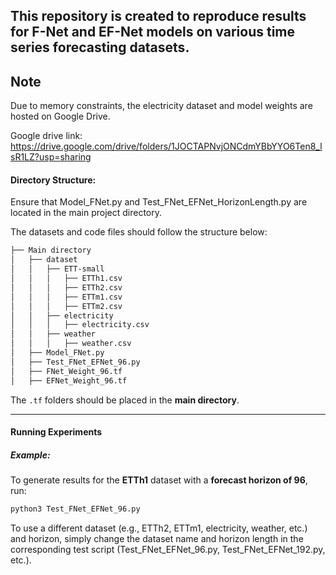 ## This repository is created to reproduce results for F-Net and EF-Net models on various time series forecasting datasets.


## Note
Due to memory constraints, the electricity dataset and model weights are hosted on Google Drive.

Google drive link:
https://drive.google.com/drive/folders/1JOCTAPNvjONCdmYBbYYO6Ten8_lsR1LZ?usp=sharing




#### Directory Structure:

Ensure that Model_FNet.py and Test_FNet_EFNet_HorizonLength.py are located in the main project directory.

The datasets and code files should follow the structure below:


```bash
├── Main directory
│   ├── dataset
│   │   ├── ETT-small
│   │   │   ├── ETTh1.csv
│   │   │   ├── ETTh2.csv
│   │   │   ├── ETTm1.csv
│   │   │   ├── ETTm2.csv
│   │   ├── electricity
│   │   │   ├── electricity.csv
│   │   ├── weather
│   │   │   ├── weather.csv
│   ├── Model_FNet.py
│   ├── Test_FNet_EFNet_96.py
│   ├── FNet_Weight_96.tf
│   ├── EFNet_Weight_96.tf
```


The `.tf` folders should be placed in the **main directory**.

---

#### Running Experiments

##### Example:

To generate results for the **ETTh1** dataset with a **forecast horizon of 96**, run:

```bash
python3 Test_FNet_EFNet_96.py
```

To use a different dataset (e.g., ETTh2, ETTm1, electricity, weather, etc.) and horizon, simply change the dataset name and horizon length in the corresponding test script (Test_FNet_EFNet_96.py, Test_FNet_EFNet_192.py, etc.).

